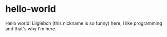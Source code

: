 # hello-world

Hello world!
Lilglebch (this nickname is so funny) here, I like programming and that's why I'm here.
